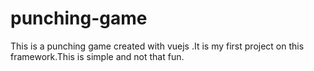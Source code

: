 # punching-game
This is a punching game created with vuejs .It is my first project on this framework.This is simple and not that fun.
